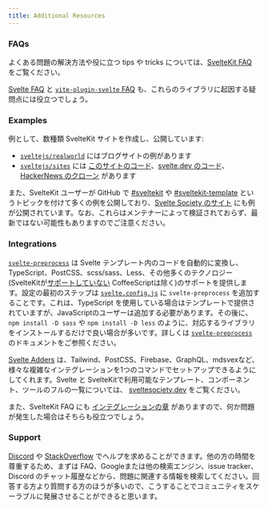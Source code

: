 ```yaml
---
title: Additional Resources
---
```


### FAQs

よくある問題の解決方法や役に立つ tips や tricks については、[SvelteKit FAQ](/faq) をご覧ください。

[Svelte FAQ](https://svelte.jp/faq) と [`vite-plugin-svelte` FAQ](https://github.com/sveltejs/vite-plugin-svelte/blob/main/docs/faq.md) も、これらのライブラリに起因する疑問点には役立つでしょう。

### Examples

例として、数種類 SvelteKit サイトを作成し、公開しています:

- [`sveltejs/realworld`](https://github.com/sveltejs/realworld) にはブログサイトの例があります
- [`sveltejs/sites`](https://github.com/sveltejs/sites) には [このサイトのコード](https://github.com/sveltejs/sites/tree/master/sites/kit.svelte.dev)、[svelte.dev のコード](https://github.com/sveltejs/sites/tree/master/sites/svelte.dev)、[HackerNews のクローン](https://github.com/sveltejs/sites/tree/master/sites/hn.svelte.dev) があります

また、SvelteKit ユーザーが GitHub で [#sveltekit](https://github.com/topics/sveltekit) や [#sveltekit-template](https://github.com/topics/sveltekit-template) というトピックを付けて多くの例を公開しており、[Svelte Society のサイト](https://sveltesociety.dev/templates#svelte-kit) にも例が公開されています。なお、これらはメンテナーによって検証されておらず、最新ではない可能性もありますのでご注意ください。

### Integrations

[`svelte-preprocess`](https://github.com/sveltejs/svelte-preprocess) は Svelte テンプレート内のコードを自動的に変換し、TypeScript、PostCSS、scss/sass、Less、その他多くのテクノロジー(SvelteKitが[サポートしていない](https://github.com/sveltejs/kit/issues/2920#issuecomment-996469815) CoffeeScriptは除く)のサポートを提供します。設定の最初のステップは [`svelte.config.js`](#configuration) に `svelte-preprocess` を追加することです。これは、TypeScript を使用している場合はテンプレートで提供されていますが、JavaScriptのユーザーは追加する必要があります。その後に、`npm install -D sass` や `npm install -D less` のように、対応するライブラリをインストールするだけで良い場合が多いです。詳しくは [`svelte-preprocess`](https://github.com/sveltejs/svelte-preprocess) のドキュメントをご参照ください。

[Svelte Adders](https://sveltesociety.dev/templates#adders) は、Tailwind、PostCSS、Firebase、GraphQL、mdsvexなど、様々な複雑なインテグレーションを1つのコマンドでセットアップできるようにしてくれます。Svelte と SvelteKitで利用可能なテンプレート、コンポーネント、ツールのフルの一覧については、 [sveltesociety.dev](https://sveltesociety.dev/) をご覧ください。

また、SvelteKit FAQ にも [インテグレーションの章](/faq#integrations) がありますので、何か問題が発生した場合はそちらも役立つでしょう。

### Support

[Discord](https://svelte.dev/chat) や [StackOverflow](https://stackoverflow.com/questions/tagged/sveltekit) でヘルプを求めることができます。他の方の時間を尊重するため、まずは FAQ、Googleまたは他の検索エンジン、issue tracker、Discord のチャット履歴などから、問題に関連する情報を検索してください。回答する方より質問する方のほうが多いので、こうすることでコミュニティをスケーラブルに発展させることができると思います。
